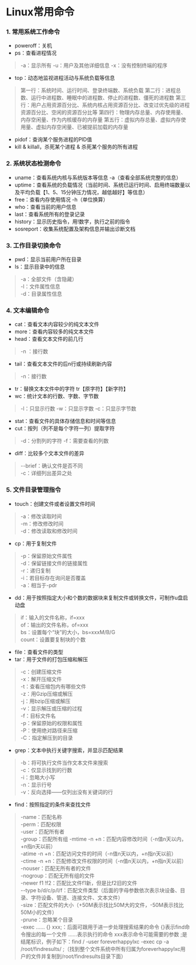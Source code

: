 # Linux常用命令
### 1. 常用系统工作命令
- poweroff：关机
- ps：查看进程情况
> -a：显示所有
> -u：用户及其他详细信息
> -x：没有控制终端的程序
- top：动态地监视进程活动与系统负载等信息
> 第一行：系统时间、运行时间、登录终端数、系统负载
> 第二行：进程总数、运行中进程数、睡眠中的进程数、停止的进程数、僵死的进程数
> 第三行：用户占用资源百分比、系统内核占用资源百分比、改变过优先级的进程资源百分比、空闲的资源百分比等
> 第四行：物理内存总量、内存使用量、内存空闲量、作为内核缓存的内存量
> 第五行：虚拟内存总量、虚拟内存使用量、虚拟内存空闲量、已被提前加载的内存量
- pidof：查询某个服务进程的PID值
- kill & killall，杀死某个进程 & 杀死某个服务的所有进程
### 2. 系统状态检测命令
- uname：查看系统内核与系统版本等信息 -a（查看全部系统完整的信息）
- uptime：查看系统的负载情况（当前时间、系统已运行时间、启用终端数量以及平均负载【1、5、15分钟压力情况，越低越好】等信息）
- free：查看内存使用情况 -h（单位换算）
- who：查看当前的用户信息
- last：查看系统所有的登录记录
- history：显示历史指令，用!数字，执行之前的指令
- sosreport：收集系统配置及架构信息并输出诊断文档
### 3. 工作目录切换命令
- pwd：显示当前用户所在目录
- ls：显示目录中的信息
> -a：全部文件（含隐藏）  
> -l：文件属性信息  
> -d：目录属性信息   
### 4. 文本编辑命令
- cat：查看文本内容较少的纯文本文件
- more：查看内容较多的纯文本文件
- head：查看文本文件的前几行 
> -n ：接行数
- tail：查看文本文件的后n行或持续刷新内容 
> -n：接行数
- tr：替换文本文件中的字符 tr【原字符】【新字符】
- wc：统计文本的行数、字数、字节数 
> -l：只显示行数
> -w：只显示字数
> -c：只显示字节数
- stat：查看文件的具体存储信息和时间等信息
- cut：按列（列不是每个字符一列）提取字符 
> -d：分割列的字符
> -f：需要查看的列数
- diff：比较多个文本文件的差异 
> --brief：确认文件是否不同  
> -c：详细列出差异之处  
### 5. 文件目录管理指令
- touch：创建文件或者设置文件时间
> -a：修改读取时间  
> -m：修改修改时间  
> -d：修改读取和修改时间  
- cp：用于复制文件
> -p：保留原始文件属性  
> -d：保留链接文件的链接属性  
> -r：递归复制  
> -i：若目标存在询问是否覆盖  
> -a：相当于-pdr  
- dd：用于按照指定大小和个数的数据块来复制文件或转换文件，可制作u盘启动盘
> if：输入的文件名称，if=xxx  
> of：输出的文件名称，of=xxx  
> bs：设置每个“块”的大小，bs=xxxM/B/G  
> count：设置要复制块的个数  
- file：查看文件的类型
- tar：用于文件的打包压缩和解压
> -c：创建压缩文件  
> -x：解开压缩文件  
> -t：查看压缩包内有哪些文件  
> -z：用Gzip压缩或解压  
> -j：用bzip压缩或解压  
> -v：显示解压或压缩的过程  
> -f：目标文件名  
> -p：保留原始的权限和属性  
> -P：使用绝对路径来压缩  
> -C：指定解压到的目录  
- grep：文本中执行关键字搜索，并显示匹配结果
> -b：将可执行文件当作文本文件来搜索  
> -c：仅显示找到的行数  
> -i：忽略大小写  
> -n：显示行号  
> -v：反向选择——仅列出没有关键词的行  
- find：按照指定的条件来查找文件
> -name：匹配名称  
> -perm：匹配权限  
> -user：匹配所有者  
> -group：匹配所有组
> -mtime -n +n：匹配内容修改时间（-n值n天以内，+n指n天以前）  
> -atime -n +n：匹配访问文件的时间（-n值n天以内，+n指n天以前）  
> -ctime -n +n：匹配修改文件权限的时间（-n值n天以内，+n指n天以前）  
> -nouser：匹配无所有者的文件  
> -nogroup：匹配无所有组的文件  
> -newer f1 !f2：匹配比文件f1新，但是比f2旧的文件  
> --type b/d/c/p/l/f：匹配文件类型（后面的字母参数依次表示块设备、目录、字符设备、管道、连接文件、文本文件）  
> -size：匹配文件的大小（+50M表示找比50M大的文件，-50M表示找比50M小的文件）  
> -prune：忽略某个目录  
> -exec ...... {} xxx\;：后面可跟用于进一步处理搜索结果的命令 {}表示find命令搜出的每一个文件 ......表示执行的命令 xxx表示命令可能需要的参数  \;是结尾标识，例子如下：find / -user foreverhappylxc -exec cp -a /root/findresults/ \;（找到整个文件系统中所有归属为foreverhappylxc用户的文件并复制到/root/findresults目录下面）  